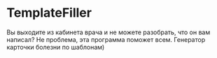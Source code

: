 TemplateFiller
==============

Вы выходите из кабинета врача и не можете разобрать, что он вам написал? Не проблема, эта программа поможет всем. Генератор карточки болезни по шаблонам)
